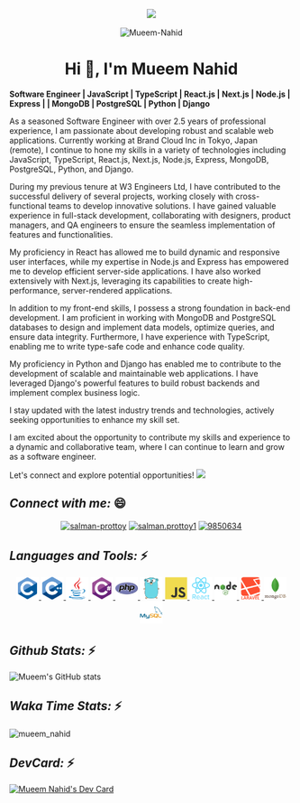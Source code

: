 <p align="center">
   <img src="https://media1.giphy.com/media/RbDKaczqWovIugyJmW/giphy.gif?cid=ecf05e4733z8dnc9hs39t80q8p5lvbt892qkbnkjjj917war&rid=giphy.gif&ct=g" width="230">
</p>
<p align="center"> 
  <img src="https://komarev.com/ghpvc/?username=Mueem-Nahid&label=Profile%20views&color=0e75b6&style=social" alt="Mueem-Nahid" /> 
</p>
<h1 align="center"> Hi 👋, I'm Mueem Nahid </h1>
<div>
   <div>
      <p>
         <b>Software Engineer | JavaScript | TypeScript | React.js | Next.js | Node.js | Express |  | MongoDB | PostgreSQL | Python | Django</b>
      </p>
   </div>
   <div>
      <p>
      As a seasoned Software Engineer with over 2.5 years of professional experience, I am passionate about developing robust and scalable web applications. Currently working at Brand Cloud Inc in Tokyo, Japan (remote), I continue to hone my skills in a variety of technologies including JavaScript, TypeScript, React.js, Next.js, Node.js, Express, MongoDB, PostgreSQL, Python, and Django. 
      </p>
      <p>
         During my previous tenure at W3 Engineers Ltd, I have contributed to the successful delivery of several projects, working closely with cross-functional teams to develop innovative solutions. I have gained valuable experience in full-stack development, collaborating with designers, product managers, and QA engineers to ensure the seamless implementation of features and functionalities.
      </p>
      <p>
         My proficiency in React has allowed me to build dynamic and responsive user interfaces, while my expertise in Node.js and Express has empowered me to develop efficient server-side applications. I have also worked extensively with Next.js, leveraging its capabilities to create high-performance, server-rendered applications.
      </p>
      <p>
         In addition to my front-end skills, I possess a strong foundation in back-end development. I am proficient in working with MongoDB and PostgreSQL databases to design and implement data models, optimize queries, and ensure data integrity. Furthermore, I have experience with TypeScript, enabling me to write type-safe code and enhance code quality.
      </p>
      <p>
         My proficiency in Python and Django has enabled me to contribute to the development of scalable and maintainable web applications. I have leveraged Django's powerful features to build robust backends and implement complex business logic.
      </p>
      <p>
         I stay updated with the latest industry trends and technologies, actively seeking opportunities to enhance my skill set.
      </p>
      <p>
         I am excited about the opportunity to contribute my skills and experience to a dynamic and collaborative team, where I can continue to learn and grow as a software engineer.
      </p>
      <p>
         Let's connect and explore potential opportunities! <img src="https://media.giphy.com/media/WUlplcMpOCEmTGBtBW/giphy.gif" width="30"> 
      </p>
   </div>
</div>

## _Connect with me:_ 😄

<p align="center">
<a href="https://www.linkedin.com/in/mueem-nahid-a5258b15b/" target="blank"><img align="center" src="https://raw.githubusercontent.com/rahuldkjain/github-profile-readme-generator/master/src/images/icons/Social/linked-in-alt.svg" alt="salman-prottoy" height="30" width="40" /></a>
<a href="https://www.facebook.com/mueem.nahid.3" target="blank"><img align="center" src="https://raw.githubusercontent.com/rahuldkjain/github-profile-readme-generator/master/src/images/icons/Social/facebook.svg" alt="salman.prottoy1" height="30" width="40" /></a>
<a href="https://stackoverflow.com/users/16845806/mueem-nahid" target="blank"><img align="center" src="https://raw.githubusercontent.com/rahuldkjain/github-profile-readme-generator/master/src/images/icons/Social/stack-overflow.svg" alt="9850634" height="30" width="40" /></a>
</p>

## _Languages and Tools:_ ⚡

<p align="center"> 
  <a href="https://www.cprogramming.com/" target="_blank"> <img src="https://raw.githubusercontent.com/devicons/devicon/master/icons/c/c-original.svg" alt="c" width="40" height="40"/> </a> 
  <a href="https://www.w3schools.com/cpp/" target="_blank"> <img src="https://raw.githubusercontent.com/devicons/devicon/master/icons/cplusplus/cplusplus-original.svg" alt="cplusplus" width="40" height="40"/> </a> 
  <a href="https://www.java.com" target="_blank"> <img src="https://raw.githubusercontent.com/devicons/devicon/master/icons/java/java-original.svg" alt="java" width="40" height="40"/>
  <a href="https://www.w3schools.com/cs/" target="_blank"> <img src="https://raw.githubusercontent.com/devicons/devicon/master/icons/csharp/csharp-original.svg" alt="csharp" width="40" height="40"/> 
  <a href="https://www.php.net" target="_blank"> <img src="https://raw.githubusercontent.com/devicons/devicon/master/icons/php/php-original.svg" alt="php" width="40" height="40"/> </a> 
    <a href="https://golang.org" target="_blank"> <img src="https://raw.githubusercontent.com/devicons/devicon/master/icons/go/go-original.svg" alt="go" width="40" height="40"/> </a>
  <a href="https://developer.mozilla.org/en-US/docs/Web/JavaScript" target="_blank"> <img src="https://raw.githubusercontent.com/devicons/devicon/master/icons/javascript/javascript-original.svg" alt="javascript" width="40" height="40"/> </a>  
  <a href="https://reactjs.org/" target="_blank"> <img src="https://raw.githubusercontent.com/devicons/devicon/master/icons/react/react-original-wordmark.svg" alt="react" width="40" height="40"/> </a> 
  <a href="https://nodejs.org" target="_blank"> <img src="https://raw.githubusercontent.com/devicons/devicon/master/icons/nodejs/nodejs-original-wordmark.svg" alt="nodejs" width="40" height="40"/> </a> 
  <a href="https://laravel.com/" target="_blank"> <img src="https://raw.githubusercontent.com/devicons/devicon/master/icons/laravel/laravel-plain-wordmark.svg" alt="laravel" width="40" height="40"/> </a>
   <a href="https://www.mongodb.com/" target="_blank"> <img src="https://raw.githubusercontent.com/devicons/devicon/master/icons/mongodb/mongodb-original-wordmark.svg" alt="mongodb" width="40" height="40"/> </a> 
  <a href="https://www.mysql.com/" target="_blank"> <img src="https://raw.githubusercontent.com/devicons/devicon/master/icons/mysql/mysql-original-wordmark.svg" alt="mysql" width="40" height="40"/> </a> 
</p>

## _Github Stats:_ ⚡

![Mueem's GitHub stats](https://github-readme-stats.vercel.app/api?username=Mueem-Nahid)

## _Waka Time Stats:_ ⚡
    
<p><img align="center" src="https://github-readme-stats.vercel.app/api/wakatime?username=mueem_nahid&layout=compact" alt="mueem_nahid" /></p>
   
## _DevCard:_ ⚡   
    
<a href="https://app.daily.dev/mueem"><img src="https://api.daily.dev/devcards/v2/pb1qzXM21rJTArNLn1Gbu.png?type=default&r=oju" width="356" alt="Mueem Nahid's Dev Card"/></a>
